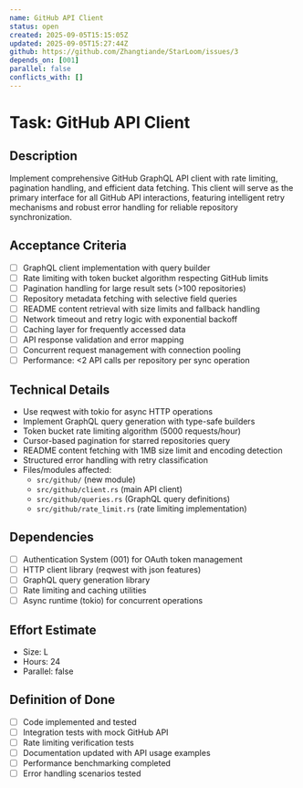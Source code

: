 ```yaml
---
name: GitHub API Client
status: open
created: 2025-09-05T15:15:05Z
updated: 2025-09-05T15:27:44Z
github: https://github.com/Zhangtiande/StarLoom/issues/3
depends_on: [001]
parallel: false
conflicts_with: []
---
```


# Task: GitHub API Client

## Description
Implement comprehensive GitHub GraphQL API client with rate limiting, pagination handling, and efficient data fetching. This client will serve as the primary interface for all GitHub API interactions, featuring intelligent retry mechanisms and robust error handling for reliable repository synchronization.

## Acceptance Criteria
- [ ] GraphQL client implementation with query builder
- [ ] Rate limiting with token bucket algorithm respecting GitHub limits
- [ ] Pagination handling for large result sets (>100 repositories)
- [ ] Repository metadata fetching with selective field queries
- [ ] README content retrieval with size limits and fallback handling
- [ ] Network timeout and retry logic with exponential backoff
- [ ] Caching layer for frequently accessed data
- [ ] API response validation and error mapping
- [ ] Concurrent request management with connection pooling
- [ ] Performance: <2 API calls per repository per sync operation

## Technical Details
- Use reqwest with tokio for async HTTP operations
- Implement GraphQL query generation with type-safe builders
- Token bucket rate limiting algorithm (5000 requests/hour)
- Cursor-based pagination for starred repositories query
- README content fetching with 1MB size limit and encoding detection
- Structured error handling with retry classification
- Files/modules affected:
  - `src/github/` (new module)
  - `src/github/client.rs` (main API client)
  - `src/github/queries.rs` (GraphQL query definitions)
  - `src/github/rate_limit.rs` (rate limiting implementation)

## Dependencies
- [ ] Authentication System (001) for OAuth token management
- [ ] HTTP client library (reqwest with json features)
- [ ] GraphQL query generation library
- [ ] Rate limiting and caching utilities
- [ ] Async runtime (tokio) for concurrent operations

## Effort Estimate
- Size: L
- Hours: 24
- Parallel: false

## Definition of Done
- [ ] Code implemented and tested
- [ ] Integration tests with mock GitHub API
- [ ] Rate limiting verification tests
- [ ] Documentation updated with API usage examples
- [ ] Performance benchmarking completed
- [ ] Error handling scenarios tested